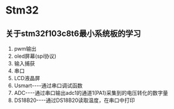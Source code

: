 # Stm32

## 关于stm32f103c8t6最小系统板的学习

1. pwm输出
2. oled屏幕(spi协议)
3. 输入捕获
4. 串口
5. LCD液晶屏
6. Usmart----通过串口调试函数
7. ADC----通过串口输出adc1的通道1(PA1)采集到的电压转化的数字量
8. DS18B20----通过DS18B20读取温度，在串口中打印
